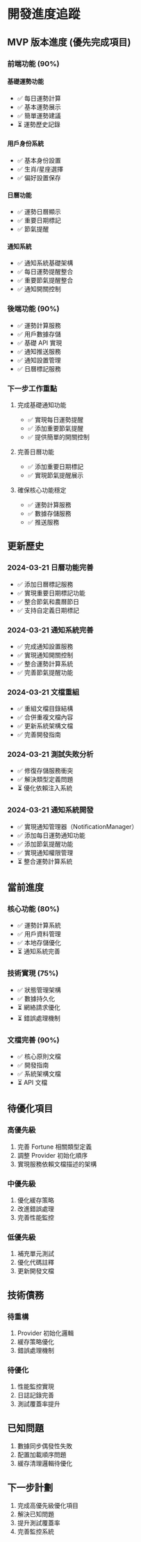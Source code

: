 # 開發進度追蹤

## MVP 版本進度 (優先完成項目)

### 前端功能 (90%)
#### 基礎運勢功能
- ✅ 每日運勢計算
- ✅ 基本運勢展示
- ✅ 簡單運勢建議
- ⏳ 運勢歷史記錄

#### 用戶身份系統
- ✅ 基本身份設置
- ✅ 生肖/星座選擇
- ✅ 偏好設置保存

#### 日曆功能
- ✅ 運勢日曆顯示
- ✅ 重要日期標記
- ✅ 節氣提醒

#### 通知系統
- ✅ 通知系統基礎架構
- ✅ 每日運勢提醒整合
- ✅ 重要節氣提醒整合
- ✅ 通知開關控制

### 後端功能 (90%)
- ✅ 運勢計算服務
- ✅ 用戶數據存儲
- ✅ 基礎 API 實現
- ✅ 通知推送服務
- ✅ 通知設置管理
- ✅ 日曆標記服務

### 下一步工作重點
1. 完成基礎通知功能
   - ✅ 實現每日運勢提醒
   - ✅ 添加重要節氣提醒
   - ✅ 提供簡單的開關控制

2. 完善日曆功能
   - ✅ 添加重要日期標記
   - ✅ 實現節氣提醒展示

3. 確保核心功能穩定
   - ✅ 運勢計算服務
   - ✅ 數據存儲服務
   - ✅ 推送服務

## 更新歷史

### 2024-03-21 日曆功能完善
- ✅ 添加日曆標記服務
- ✅ 實現重要日期標記功能
- ✅ 整合節氣和農曆節日
- ✅ 支持自定義日期標記

### 2024-03-21 通知系統完善
- ✅ 完成通知設置服務
- ✅ 實現通知開關控制
- ✅ 整合運勢計算系統
- ✅ 完善節氣提醒功能

### 2024-03-21 文檔重組
- ✅ 重組文檔目錄結構
- ✅ 合併重複文檔內容
- ✅ 更新系統架構文檔
- ✅ 完善開發指南

### 2024-03-21 測試失敗分析
- ✅ 修復存儲服務衝突
- ✅ 解決類型定義問題
- ⏳ 優化依賴注入系統

### 2024-03-21 通知系統開發
- ✅ 實現通知管理器（NotificationManager）
- ✅ 添加每日運勢通知功能
- ✅ 添加節氣提醒功能
- ✅ 實現通知權限管理
- ⏳ 整合運勢計算系統

## 當前進度

### 核心功能 (80%)
- ✅ 運勢計算系統
- ✅ 用戶資料管理
- ✅ 本地存儲優化
- ⏳ 通知系統完善

### 技術實現 (75%)
- ✅ 狀態管理架構
- ✅ 數據持久化
- ⏳ 網絡請求優化
- ⏳ 錯誤處理機制

### 文檔完善 (90%)
- ✅ 核心原則文檔
- ✅ 開發指南
- ✅ 系統架構文檔
- ⏳ API 文檔

## 待優化項目

### 高優先級
1. 完善 Fortune 相關類型定義
2. 調整 Provider 初始化順序
3. 實現服務依賴文檔描述的架構

### 中優先級
1. 優化緩存策略
2. 改進錯誤處理
3. 完善性能監控

### 低優先級
1. 補充單元測試
2. 優化代碼註釋
3. 更新開發文檔

## 技術債務

### 待重構
1. Provider 初始化邏輯
2. 緩存策略優化
3. 錯誤處理機制

### 待優化
1. 性能監控實現
2. 日誌記錄完善
3. 測試覆蓋率提升

## 已知問題
1. 數據同步偶發性失敗
2. 配置加載順序問題
3. 緩存清理邏輯待優化

## 下一步計劃
1. 完成高優先級優化項目
2. 解決已知問題
3. 提升測試覆蓋率
4. 完善監控系統 